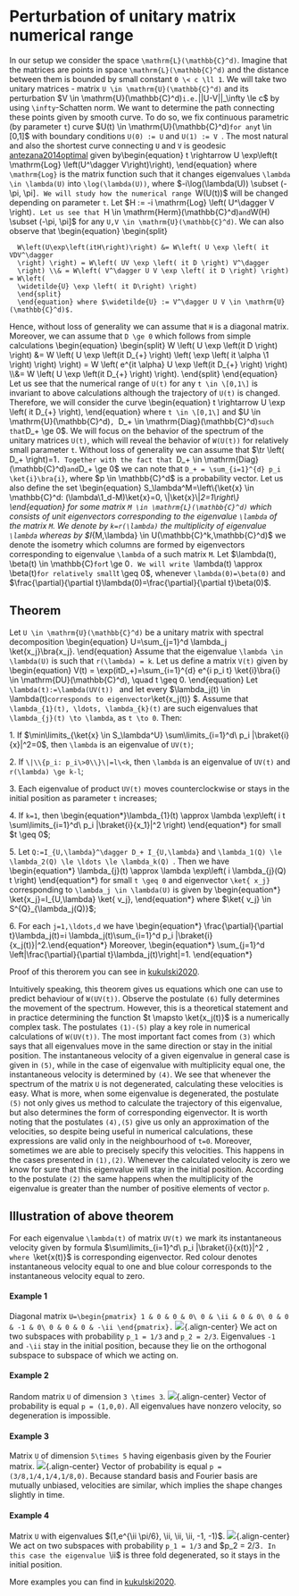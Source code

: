 Perturbation of unitary matrix numerical range
==============================================

In our setup we consider the space ``\mathrm{L}(\mathbb{C}^d)``.
Imagine that the matrices are points in space
``\mathrm{L}(\mathbb{C}^d)`` and the distance between them is bounded
by small constant ``0 \< c \ll 1``. We will take two unitary matrices -
matrix ``U \in \mathrm{U}(\mathbb{C}^d)`` and its perturbation \$V
\in \mathrm{U}(\mathbb{C}^d)`` i.e. ``\|\|U-V\|\|_\infty \le c\$
by using ``\infty``-Schatten norm. We want to determine the path
connecting these points given by smooth curve. To do so, we fix
continuous parametric (by parameter ``t``) curve \$U(t) \in
\mathrm{U}(\mathbb{C}^d)`` for any ``t \in \[0,1\]\$ with boundary
conditions ``U(0) := U`` and ``U(1) := V ``. The most natural and also
the shortest curve connecting ``U`` and ``V`` is geodesic
[antezana2014optimal](@cite) given by\begin{equation} t \rightarrow U
\exp\left(t \mathrm{Log} \left(U^\dagger V\right)\right),
\end{equation} where ``\mathrm{Log}`` is the matrix function such that
it changes eigenvalues ``\lambda \in \lambda(U)`` into
``\log(\lambda(U))``, where \$-i\log(\lambda(U)) \subset (-\pi,
\pi\]``. We will study how the numerical range ``W(U(t))\$ will be
changed depending on parameter ``t``. Let \$H := -i \mathrm{Log}
\left( U^\dagger V \right)``. Let us see that ``H \in
\mathrm{Herm}(\mathbb{C}^d)`` and ``W(H) \subset (-\pi, \pi\]\$
for any ``U,V \in \mathrm{U}(\mathbb{C}^d)``. We can also observe
that \begin{equation} \begin{split}

      W\left(U\exp\left(itH\right)\right) &= W\left( U \exp \left( it VDV^\dagger 
      \right) \right) = W\left( UV \exp \left( it D \right) V^\dagger 
      \right) \\& = W\left( V^\dagger U V \exp \left( it D \right) \right) = W\left( 
      \widetilde{U} \exp \left( it D\right) \right)
      \end{split}
      \end{equation} where $\widetilde{U} := V^\dagger U V \in \mathrm{U}(\mathbb{C}^d)$. 

Hence, without loss of generality we can assume that ``H`` is a diagonal
matrix. Moreover, we can assume that ``D \ge 0`` which follows from
simple calculations \begin{equation} \begin{split} W \left( U \exp
\left(it D \right) \right) &= W \left( U \exp \left(it D_{+}
\right) \left( \exp \left( it \alpha \1 \right) \right) \right)
= W \left( e^{it \alpha} U \exp \left(it D_{+} \right) \right)
\\\\&= W \left( U \exp \left(it D_{+} \right) \right).
\end{split} \end{equation} Let us see that the numerical range of
``U(t)`` for any ``t \in \[0,1\]`` is invariant to above calculations
although the trajectory of ``U(t)`` is changed. Therefore, we will
consider the curve \begin{equation} t \rightarrow U \exp \left( it
D_{+} \right), \end{equation} where ``t \in \[0,1\]`` and \$U \in
\mathrm{U}(\mathbb{C}^d)``, ``D_+ \in
\mathrm{Diag}(\mathbb{C}^d)`` such that ``D_+ \ge 0\$. We will
focus on the behavior of the spectrum of the unitary matrices ``U(t)``,
which will reveal the behavior of ``W(U(t))`` for relatively small
parameter ``t``. Without loss of generality we can assume that \$\tr
\left( D_+ \right)=1``. Together with the fact that ``D_+ \in
\mathrm{Diag}(\mathbb{C}^d)`` and ``D_+ \ge 0\$ we can note that
``D_+ = \sum_{i=1}^{d} p_i \ket{i}\bra{i}``, where \$p \in
\mathbb{C}^d\$ is a probability vector. Let us also define the set
\begin{equation} S_\lambda^M=\left\\{\ket{x} \in \mathbb{C}^d:
(\lambda\1_d-M)\ket{x}=0, \\\|\ket{x}\\\|_2=1\right\\}
\end{equation} for some matrix ``M \in \mathrm{L}(\mathbb{C}^d)``
which consists of unit eigenvectors corresponding to the eigenvalue
``\lambda`` of the matrix ``M``. We denote by ``k=r(\lambda)`` the
multiplicity of eigenvalue ``\lambda`` whereas by \$I_{M,\lambda}
\in U(\mathbb{C}^k,\mathbb{C}^d)\$ we denote the isometry which
columns are formed by eigenvectors corresponding to eigenvalue
``\lambda`` of a such matrix ``M``. Let \$\lambda(t), \beta(t) \in
\mathbb{C}`` for ``t \ge 0``. We will write ``\lambda(t) \approx
\beta(t)`` for relatively small ``t \geq 0\$, whenever
``\lambda(0)=\beta(0)`` and \$\frac{\partial}{\partial
t}\lambda(0)=\frac{\partial}{\partial t}\beta(0)\$.

Theorem
-------

Let ``U \in \mathrm{U}(\mathbb{C}^d)`` be a unitary matrix with
spectral decomposition \begin{equation} U=\sum_{j=1}^d \lambda_j
\ket{x_j}\bra{x_j}. \end{equation} Assume that the eigenvalue
``\lambda \in \lambda(U)`` is such that ``r(\lambda) = k``. Let us
define a matrix ``V(t)`` given by \begin{equation} V(t) =
\exp(itD_+)=\sum_{i=1}^{d} e^{i p_i t} \ket{i}\bra{i} \in
\mathrm{DU}(\mathbb{C}^d), \quad t \geq 0. \end{equation} Let
``\lambda(t):=\lambda(UV(t)) `` and let every \$\lambda_j(t) \in
\lambda(t)`` corresponds to eigenvector ``\ket{x_j(t)} \$. Assume that
``\lambda_{1}(t), \ldots, \lambda_{k}(t)`` are such eigenvalues
that ``\lambda_{j}(t) \to \lambda``, as ``t \to 0``. Then:

1\. If \$\min\limits_{\ket{x} \in S_\lambda^U}
\sum\limits_{i=1}^d\\ p_i \|\braket{i}{x}\|^2=0\$, then
``\lambda`` is an eigenvalue of ``UV(t)``;

2\. If ``\|\\{p_i: p_i\>0\\}\|=l\<k``, then ``\lambda`` is an
eigenvalue of ``UV(t)`` and ``r(\lambda) \ge k-l``;

3\. Each eigenvalue of product ``UV(t)`` moves counterclockwise or stays
in the initial position as parameter ``t`` increases;

4\. If ``k=1``, then \begin{equation*}\lambda_{1}(t) \approx
\lambda \exp\left( i t \sum\limits_{i=1}^d\\ p_i
\|\braket{i}{x_1}\|^2 \right) \end{equation*} for small \$t \geq
0\$;

5\. Let ``Q:=I_{U,\lambda}^\dagger D_+ I_{U,\lambda}`` and
``\lambda_1(Q) \le \lambda_2(Q) \le \ldots \le \lambda_k(Q) ``.
Then we have \begin{equation*} \lambda_{j}(t) \approx \lambda
\exp\left( i \lambda_{j}(Q) t \right) \end{equation*} for small
``t \geq 0`` and eigenvector ``\ket{ x_j}`` corresponding to
``\lambda_j \in \lambda(U)`` is given by \begin{equation*}
\ket{x_j}=I_{U,\lambda} \ket{ v_j}, \end{equation*} where \$\ket{
v_j} \in S^{Q}_{\lambda_j(Q)}\$;

6\. For each ``j=1,\ldots,d`` we have \begin{equation*}
\frac{\partial}{\partial t}\lambda_j(t)=i
\lambda_j(t)\sum_{i=1}^d p_i
\|\braket{i}{x_j(t)}\|^2.\end{equation*} Moreover,
\begin{equation*} \sum_{j=1}^d \left\|\frac{\partial}{\partial
t}\lambda_j(t)\right\|=1. \end{equation*}

Proof of this therorem you can see in [kukulski2020](@cite).

Intuitively speaking, this theorem gives us equations which one can use
to predict behaviour of ``W(UV(t))``. Observe the postulate ``(6)``
fully determines the movement of the spectrum. However, this is a
theoretical statement and in practice determining the function \$t
\mapsto \ket{x_j(t)}\$ is a numerically complex task. The postulates
``(1)-(5)`` play a key role in numerical calculations of ``W(UV(t))``.
The most important fact comes from ``(3)`` which says that all
eigenvalues move in the same direction or stay in the initial position.
The instantaneous velocity of a given eigenvalue in general case is
given in ``(5)``, while in the case of eigenvalue with multiplicity
equal one, the instantaneous velocity is determined by ``(4)``. We see
that whenever the spectrum of the matrix ``U`` is not degenerated,
calculating these velocities is easy. What is more, when some eigenvalue
is degenerated, the postulate ``(5)`` not only gives us method to
calculate the trajectory of this eigenvalue, but also determines the
form of corresponding eigenvector. It is worth noting that the
postulates ``(4),(5)`` give us only an approximation of the velocities,
so despite being useful in numerical calculations, these expressions are
valid only in the neighbourhood of ``t=0``. Moreover, sometimes we are
able to precisely specify this velocities. This happens in the cases
presented in ``(1),(2)``. Whenever the calculated velocity is zero we
know for sure that this eigenvalue will stay in the initial position.
According to the postulate ``(2)`` the same happens when the
multiplicity of the eigenvalue is greater than the number of positive
elements of vector ``p``.

Illustration of above theorem
-----------------------------

For each eigenvalue ``\lambda(t)`` of matrix ``UV(t)`` we mark its
instantaneous velocity given by formula \$\sum\limits_{i=1}^d\\ p_i
\|\braket{i}{x(t)}\|^2 ``, where ``\ket{x(t)}\$ is corresponding
eigenvector. Red colour denotes instantaneous velocity equal to one and
blue colour corresponds to the instantaneous velocity equal to zero.

#### Example 1

Diagonal matrix ````U=\begin{pmatrix} 1 & 0 & 0 & 0\
0 & \ii & 0 & 0\
0 & 0 & -1 & 0\
0 & 0 & 0 & -\ii \end{pmatrix}.````
![](/numerical-range/examples/diagonal_4_2.gif){.align-center} We act on
two subspaces with probability ``p_1 = 1/3`` and ``p_2 = 2/3``.
Eigenvalues ``-1`` and ``-\ii`` stay in the initial position, because
they lie on the orthogonal subspace to subspace of which we acting on.

#### Example 2

Random matrix ``U`` of dimension ``3 \times 3``.
![](/numerical-range/examples/casual_3_1.gif){.align-center} Vector of
probability is equal ``p = (1,0,0)``. All eigenvalues have nonzero
velocity, so degeneration is impossible.

#### Example 3

Matrix ``U`` of dimension ``5\times 5`` having eigenbasis given by the
Fourier matrix.
![](/numerical-range/examples/fourier_5_4.gif){.align-center} Vector of
probability is equal ``p = (3/8,1/4,1/4,1/8,0)``. Because standard basis
and Fourier basis are mutually unbiased, velocities are similar, which
implies the shape changes slightly in time.

#### Example 4

Matrix ``U`` with eigenvalues \$(1,e^{\ii \pi/6}, \ii, \ii, \ii,
-1, -1)\$. ![](/numerical-range/examples/special_7_2.gif){.align-center}
We act on two subspaces with probability ``p_1 = 1/3`` and \$p_2 =
2/3``. In this case the eigenvalue ``\ii\$ is three fold degenerated,
so it stays in the initial position.

More examples you can find in [kukulski2020](@cite).
